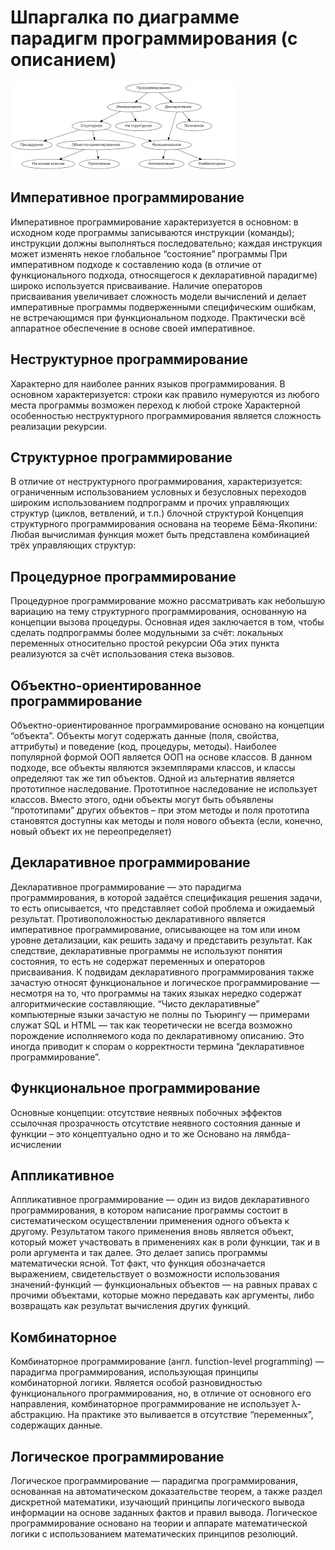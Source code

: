 Шпаргалка по диаграмме парадигм программирования (с описанием)
==============================================================================================

![paradigms](img/paradigms.jpg)

Императивное программирование
-----------------------------

Императивное программирование характеризуется в основном: в исходном коде программы записываются инструкции (команды);
инструкции должны выполняться последовательно;
каждая инструкция может изменять некое глобальное “состояние” программы
При императивном подходе к составлению кода (в отличие от функционального подхода, относящегося к декларативной парадигме) широко используется присваивание. Наличие операторов присваивания увеличивает сложность модели вычислений и делает императивные программы подверженными специфическим ошибкам, не встречающимся при функциональном подходе. Практически всё аппаратное обеспечение в основе своей императивное.

Неструктурное программирование
------------------------------

Характерно для наиболее ранних языков программирования. В основном характеризуется:
строки как правило нумеруются
из любого места программы возможен переход к любой строке
Характерной особенностью неструктурного программирования является сложность реализации рекурсии.

Структурное программирование
----------------------------

В отличие от неструктурного программирования, характеризуется:
ограниченным использованием условных и безусловных переходов
широким использованием подпрограмм и прочих управляющих структур (циклов, ветвлений, и т.п.)
блочной структурой
Концепция структурного программирования основана на теореме Бёма-Якопини: Любая вычислимая функция может быть представлена комбинацией трёх управляющих структур:

Процедурное программирование
----------------------------

Процедурное программирование можно рассматривать как небольшую вариацию на тему структурного программирования, основанную на концепции вызова процедуры. Основная идея заключается в том, чтобы сделать подпрограммы более модульными за счёт:
локальных переменных
относительно простой рекурсии
Оба этих пункта реализуются за счёт использования стека вызовов.

Объектно-ориентированное программирование
-----------------------------------------

Объектно-ориентированное программирование основано на концепции “объекта”. Объекты могут содержать данные (поля, свойства, аттрибуты) и поведение (код, процедуры, методы). Наиболее популярной формой ООП является ООП на основе классов. В данном подходе, все объекты являются экземплярами классов, и классы определяют так же тип объектов. Одной из альтернатив является прототипное наследование. Прототипное наследование не использует классов. Вместо этого, одни объекты могут быть объявлены “прототипами” других объектов – при этом методы и поля прототипа становятся доступны как методы и поля нового объекта (если, конечно, новый объект их не переопределяет)

Декларативное программирование
------------------------------

Декларативное программирование — это парадигма программирования, в которой задаётся спецификация решения задачи, то есть описывается, что представляет собой проблема и ожидаемый результат. Противоположностью декларативного является императивное программирование, описывающее на том или ином уровне детализации, как решить задачу и представить результат. Как следствие, декларативные программы не используют понятия состояния, то есть не содержат переменных и операторов присваивания. К подвидам декларативного программирования также зачастую относят функциональное и логическое программирование — несмотря на то, что программы на таких языках нередко содержат алгоритмические составляющие. “Чисто декларативные” компьютерные языки зачастую не полны по Тьюрингу — примерами служат SQL и HTML — так как теоретически не всегда возможно порождение исполняемого кода по декларативному описанию. Это иногда приводит к спорам о корректности термина “декларативное программирование”.

Функциональное программирование
-------------------------------

Основные концепции:
отсутствие неявных побочных эффектов
ссылочная прозрачность
отсутствие неявного состояния
данные и функции – это концептуально одно и то же
Основано на лямбда-исчислении

Аппликативное
-------------

Аппликативное программирование — один из видов декларативного программирования, в котором написание программы состоит в систематическом осуществлении применения одного объекта к другому. Результатом такого применения вновь является объект, который может участвовать в применениях как в роли функции, так и в роли аргумента и так далее. Это делает запись программы математически ясной. Тот факт, что функция обозначается выражением, свидетельствует о возможности использования значений-функций — функциональных объектов — на равных правах с прочими объектами, которые можно передавать как аргументы, либо возвращать как результат вычисления других функций.

Комбинаторное
-------------

Комбинаторное программирование (англ. function-level programming) — парадигма программирования, использующая принципы комбинаторной логики. Является особой разновидностью функционального программирования, но, в отличие от основного его направления, комбинаторное программирование не использует λ-абстракцию. На практике это выливается в отсутствие “переменных”, содержащих данные.

Логическое программирование
---------------------------

Логическое программирование — парадигма программирования, основанная на автоматическом доказательстве теорем, а также раздел дискретной математики, изучающий принципы логического вывода информации на основе заданных фактов и правил вывода. Логическое программирование основано на теории и аппарате математической логики с использованием математических принципов резолюций.
